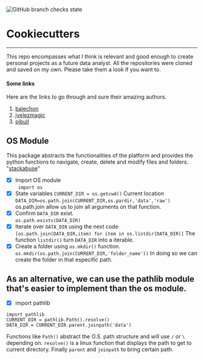 ![GitHub branch checks state](https://img.shields.io/github/checks-status/darngcode/some-cookiecutters/main?label=Cookiecutter&logo=Cookiecutter)
# Cookiecutters
---
This repo encompasses what I think is relevant and good enough to create personal projects as a future data analyst. All the repositories were cloned and saved on my own. Please take them a look if you want to. 

#### Some links
Here are the links to go through and sure their amazing authors. 
1. [balechon](https://github.com/balechon/cookiecutter-Data_Analysis)
2. [jvelezmagic](https://github.com/jvelezmagic/cookiecutter-conda-data-science)
3. [pjbull](https://github.com/drivendata/cookiecutter-data-science)

## OS Module
This package abstracts the functionalities of the platform and provides the python functions to navigate, create, delete and modify files and folders. "[stackabuse](https://stackabuse.com/introduction-to-python-os-module/)"

- [x] Import OS module  
``` import os```
- [x] State variables 
```CURRENT_DIR = os.getcwd()``` Current location  
```DATA_DIR=os.path.join(CURRENT_DIR,os.pardir,'data','raw') ``` os.path.join allow us to join all arguments on that function.
- [x] Confirm ```DATA_DIR``` exist.  
```os.path.exists(DATA_DIR)```  
- [x] Iterate over ```DATA_DIR``` using the next code    
```[os.path.join(DATA_DIR,item) for item in os.listdir(DATA_DIR)]``` The function ```listdir()``` turn ```DATA_DIR``` into a iterable.  
- [x] Create a folder using ```os.mkdir()``` function.  
```os.mkdir(os.path.join(CURRENT_DIR,'folder_name'))``` In doing so we can create the folder in that especific path.

## As an alternative, we can use the pathlib module that's easier to implement than the os module. 

- [x] import pathlib  
``` 
import pathlib
CURRENT_DIR = pathlib.Path().resolve()
DATA_DIR = CURRENT_DIR.parent.joinpath('data')
```
Functions like ```Path()``` abstract the O.S. path structure and will use ```/``` or ```\``` depending on. ```resolve()``` is a linux function that displays the path to get to current directory. Finally ```parent``` and ```joinpath``` to bring certain path.  

